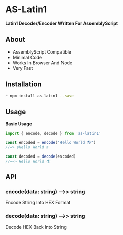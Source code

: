 # AS-Latin1
**Latin1 Decoder/Encoder Written For AssemblyScript**

## About
- AssemblyScript Compatible
- Minimal Code
- Works In Browser And Node
- Very Fast

## Installation
```bash
~ npm install as-latin1 --save
```

## Usage

**Basic Usage**
```js
import { encode, decode } from 'as-latin1'

const encoded = encode('Hello World 🌎')
//=> ʚHello World ʬ

const decoded = decode(encoded)
//==> Hello World 🌎
```

## API

### encode(data: string) -->> string
Encode String Into HEX Format

### decode(data: string) -->> string
Decode HEX Back Into String